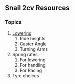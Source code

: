 ## Snail 2cv Resources

### Topics
1. [Lowering](lowering)
   1. Ride heights
   1. Caster Angle
   1. Turning Arms
2. Spring rates
   1. For lowering
   1. For handling
   1. For Racing
1. Tyre choices
